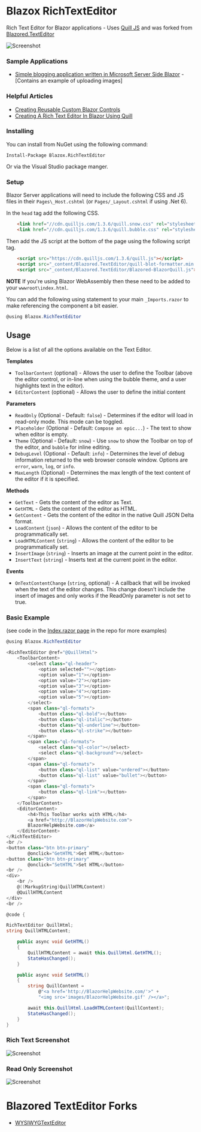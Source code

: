 # Blazox RichTextEditor
Rich Text Editor for Blazor applications - Uses [Quill JS](https://quilljs.com/ "Quill JS.com") and was forked from [Blazored.TextEditor](https://github.com/Blazored/TextEditor)

![Screenshot](HTMLExample.png)

### Sample Applications

* [Simple blogging application written in Microsoft Server Side Blazor](https://github.com/ADefWebserver/Blazor-Blogs "Blazor Blogs") - [Contains an example of uploading images]

### Helpful Articles

* [Creating Reusable Custom Blazor Controls](https://blazorhelpwebsite.com/ViewBlogPost/11 "BlazorHelpWebsite.com")
* [Creating A Rich Text Editor In Blazor Using Quill](https://blazorhelpwebsite.com/ViewBlogPost/12 "BlazorHelpWebsite.com")

### Installing

You can install from NuGet using the following command:

`Install-Package Blazox.RichTextEditor`

Or via the Visual Studio package manger.

### Setup
Blazor Server applications will need to include the following CSS and JS files in their `Pages\_Host.cshtml` (or `Pages/_Layout.cshtml` if using .Net 6).

In the `head` tag add the following CSS.

```html
    <link href="//cdn.quilljs.com/1.3.6/quill.snow.css" rel="stylesheet">
    <link href="//cdn.quilljs.com/1.3.6/quill.bubble.css" rel="stylesheet">
```

Then add the JS script at the bottom of the page using the following script tag.

```html
    <script src="https://cdn.quilljs.com/1.3.6/quill.js"></script>
    <script src="_content/Blazored.TextEditor/quill-blot-formatter.min.js"></script>
    <script src="_content/Blazored.TextEditor/Blazored-BlazorQuill.js"></script>
```

**NOTE** If you're using Blazor WebAssembly then these need to be added to your `wwwroot\index.html`.

You can add the following using statement to your main `_Imports.razor` to make referencing the component a bit easier.

```cs
@using Blazox.RichTextEditor
```

## Usage

Below is a list of all the options available on the Text Editor.

**Templates**

- `ToolbarContent` (optional) - Allows the user to define the Toolbar (above the editor control, or in-line when using the bubble theme, and a user highlights text in the editor).
- `EditorContent` (optional) - Allows the user to define the initial content

**Parameters**

- `ReadOnly` (Optional - Default: `false`) - Determines if the editor will load in read-only mode. This mode can be toggled.
- `Placeholder` (Optional - Default: `Compose an epic...`) - The text to show when editor is empty.
- `Theme` (Optional - Default: `snow`) - Use `snow` to show the Toolbar on top of the editor, and `bubble` for inline editing.
- `DebugLevel` (Optional - Default: `info`) - Determines the level of debug information returned to the web browser console window. Options are `error`, `warn`, `log`, or `info`.
- `MaxLength` (Optional) - Determines the max length of the text content of the editor if it is specified.

**Methods**

- `GetText` - Gets the content of the editor as Text.
- `GetHTML` - Gets the content of the editor as HTML.
- `GetContent` - Gets the content of the editor in the native Quill JSON Delta format.
- `LoadContent` (`json`) - Allows the content of the editor to be programmatically set.
- `LoadHTMLContent` (`string`) - Allows the content of the editor to be programmatically set.
- `InsertImage` (`string`) - Inserts an image at the current point in the editor.
- `InsertText` (`string`) - Inserts text at the current point in the editor.

**Events**

- `OnTextContentChange` (`string`, optional) - A callback that will be invoked when the text of the editor changes. This change doesn't include the insert of images and only works if the ReadOnly parameter is not set to true.


### Basic Example
(see code in the [Index.razor page](https://github.com/Blazored/TextEditor/blob/main/samples/BlazorServerSide/Pages/Index.razor) in the repo for more examples)
```cs
@using Blazox.RichTextEditor

<RichTextEditor @ref="@QuillHtml">
    <ToolbarContent>
        <select class="ql-header">
            <option selected=""></option>
            <option value="1"></option>
            <option value="2"></option>
            <option value="3"></option>
            <option value="4"></option>
            <option value="5"></option>
        </select>
        <span class="ql-formats">
            <button class="ql-bold"></button>
            <button class="ql-italic"></button>
            <button class="ql-underline"></button>
            <button class="ql-strike"></button>
        </span>
        <span class="ql-formats">
            <select class="ql-color"></select>
            <select class="ql-background"></select>
        </span>
        <span class="ql-formats">
            <button class="ql-list" value="ordered"></button>
            <button class="ql-list" value="bullet"></button>
        </span>
        <span class="ql-formats">
            <button class="ql-link"></button>
        </span>
    </ToolbarContent>
    <EditorContent>
        <h4>This Toolbar works with HTML</h4>
        <a href="http://BlazorHelpWebsite.com">
        BlazorHelpWebsite.com</a>
    </EditorContent>
</RichTextEditor>
<br />
<button class="btn btn-primary" 
        @onclick="GetHTML">Get HTML</button>
<button class="btn btn-primary"
        @onclick="SetHTML">Set HTML</button>
<br />
<div>
    <br />
    @((MarkupString)QuillHTMLContent)
    @QuillHTMLContent
</div>
<br />

@code {

RichTextEditor QuillHtml;
string QuillHTMLContent;

    public async void GetHTML()
    {
        QuillHTMLContent = await this.QuillHtml.GetHTML();
        StateHasChanged();
    }

    public async void SetHTML()
    {
        string QuillContent =
            @"<a href='http://BlazorHelpWebsite.com/'>" +
            "<img src='images/BlazorHelpWebsite.gif' /></a>";

        await this.QuillHtml.LoadHTMLContent(QuillContent);
        StateHasChanged();
    }
}
```
### Rich Text Screenshot
![Screenshot](DeltaExample.png)
### Read Only Screenshot
![Screenshot](InlineEditingExample.png)

# Blazored TextEditor Forks

* [WYSIWYGTextEditor](https://github.com/somegenericdev/WYSIWYGTextEditor)
